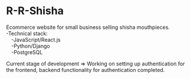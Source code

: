 # R-R-Shisha
Ecommerce website for small business selling shisha mouthpieces.  
-Technical stack:  
&emsp;-JavaScript/React.js  
&emsp;-Python/Django  
&emsp;-PostgreSQL  
  
  
Current stage of development => Working on setting up authentication for the frontend, backend functionality for authentication completed.
